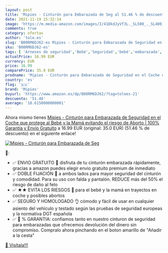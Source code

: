 ```yaml
---
layout: post
title: 'Mipies - Cinturón para Embarazada de Seg al 51.46 % de descuento'
date: 2021-11-19 15:32:14
image: 'https://m.media-amazon.com/images/I/41DkdJyVf3L._SL500_._SL400_.jpg'
comments: true
category: ofertas
author: 'tole.es'
slug: 'B00RM6DJ62-es Mipies - Cinturón para Embarazada de Seguridad en el Coche...'
sku: 'B00RM6DJ62-es'
tags: [ 'Arneses de seguridad','Bebé','Seguridad','bebé','embarazada','mipies', ]
actualPrice: 16.99 EUR
currency: EUR
price: 16.99
comparePrice: 35.0 EUR
prodname: 'Mipies - Cinturón para Embarazada de Seguridad en el Coche que protege al Bebé y la Mamá evitando el riesgo de Aborto | 100% Garantía y Envío Gratuito'
country: 'es'
flag: '🇪🇸'
brand: 'Mipies'
buyurl: 'https://www.amazon.es/dp/B00RM6DJ62/?tag=tolees-21'
descuento: '51.46'
average: '18.6150000000001'
---
```


Ahora mismo tienes [Mipies - Cinturón para Embarazada de Seguridad en el Coche que protege al Bebé y la Mamá evitando el riesgo de Aborto | 100% Garantía y Envío Gratuito](https://www.amazon.es/dp/B00RM6DJ62/?tag=tolees-21) a 16.99 EUR (original: 35.0 EUR) (51.46 %  de descuento) en el siguiente enlace!

[![Mipies - Cinturón para Embarazada de Seg](https://m.media-amazon.com/images/I/41DkdJyVf3L._SL500_._SL400_.jpg)](https://www.amazon.es/dp/B00RM6DJ62/?tag=tolees-21)

🔎:

- ✅ ENVIO GRATUITO 🎁 disfruta de tu cinturón embarazada rápidamente, gracias a amazon puedes elegir envio gratuito premium de inmediato
- ✅ DOBLE FIJACIÓN 💎 a ambos lados para mayor seguridad del cinturón y comodidad. Para su uso con falda y pantalón. REDUCE más del 50% el riesgo de daño al feto
- ✅ ★★ EVITA LOS RIESGOS 👶 para el bebé y la mamá en trayectos en coche y posibles abortos
- ✅ SEGURO Y HOMOLOGADO 👌 cómodo y fácil de usar en cualquier asiento del vehículo y testado según las pruebas de seguridad europeas y la normativa DGT española
- ✅ 💯 % GARANTIA: confiamos tanto en nuestro cinturon de seguridad para embarazadas que ofrecemos devolución del dinero sin compromiso. Compralo ahora pinchando en el boton amarillo de "Añadir a la cesta"

[🛒 Visítala!!!](https://www.amazon.es/dp/B00RM6DJ62/?tag=tolees-21)
